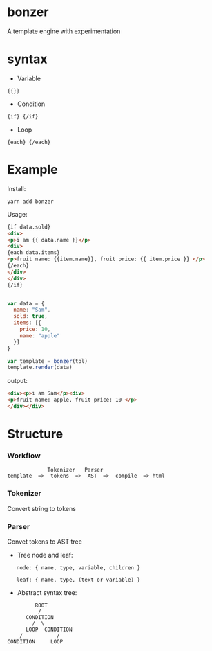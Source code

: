 # bonzer
A template engine with experimentation

# syntax

- Variable

`{{}}`

- Condition

`{if} {/if}`

- Loop

`{each} {/each}`

# Example

Install:

```
yarn add bonzer
```

Usage:

```html
{if data.sold}
<div>
<p>i am {{ data.name }}</p>
<div>
{each data.items}
<p>fruit name: {{item.name}}, fruit price: {{ item.price }} </p>
{/each}
</div>
</div>
{/if}
```

```javascript

var data = {
  name: "Sam",
  sold: true,
  items: [{
    price: 10,
    name: "apple"
  }]
}

var template = bonzer(tpl)
template.render(data)

```

output:

```html
<div><p>i am Sam</p><div>
<p>fruit name: apple, fruit price: 10 </p>
</div></div>
```

# Structure

### Workflow

```
             Tokenizer   Parser
template  =>  tokens  =>  AST  =>  compile  => html
```

### Tokenizer

Convert string to tokens

### Parser

Convet tokens to AST tree

- Tree node and leaf:

```
   node: { name, type, variable, children }

   leaf: { name, type, (text or variable) }
```

- Abstract syntax tree:

```
         ROOT
          /
      CONDITION
        /  \
      LOOP  CONDITION
    /           /
CONDITION     LOOP
```

